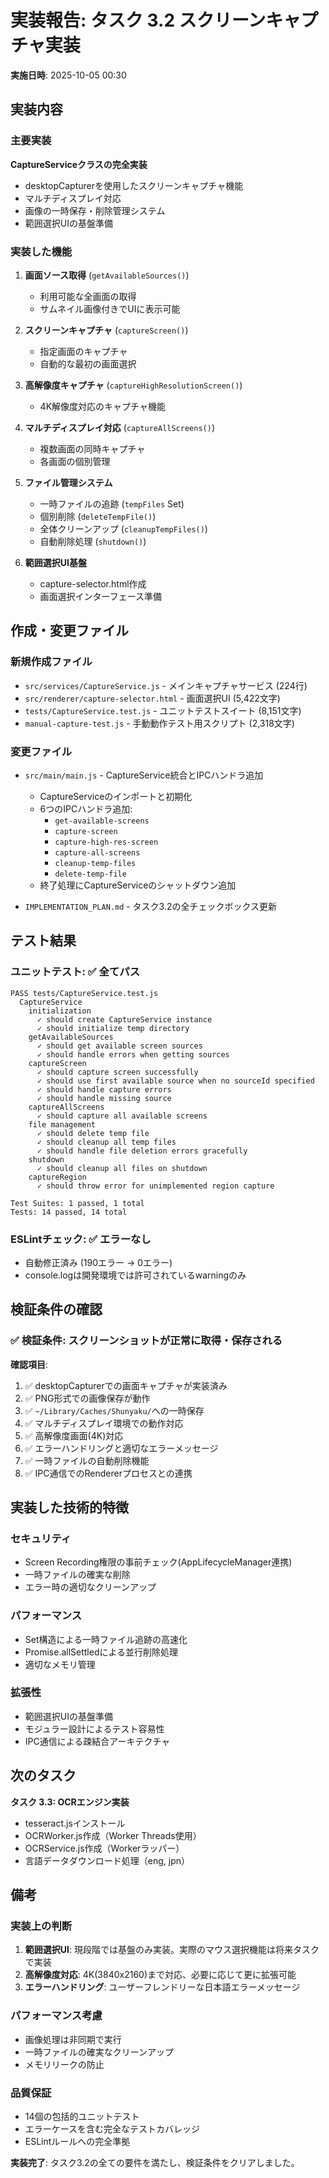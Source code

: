# 実装報告: タスク 3.2 スクリーンキャプチャ実装

**実施日時**: 2025-10-05 00:30

## 実装内容

### 主要実装
**CaptureServiceクラスの完全実装**
- desktopCapturerを使用したスクリーンキャプチャ機能
- マルチディスプレイ対応
- 画像の一時保存・削除管理システム
- 範囲選択UIの基盤準備

### 実装した機能
1. **画面ソース取得** (`getAvailableSources()`)
   - 利用可能な全画面の取得
   - サムネイル画像付きでUIに表示可能

2. **スクリーンキャプチャ** (`captureScreen()`)
   - 指定画面のキャプチャ
   - 自動的な最初の画面選択

3. **高解像度キャプチャ** (`captureHighResolutionScreen()`)
   - 4K解像度対応のキャプチャ機能

4. **マルチディスプレイ対応** (`captureAllScreens()`)
   - 複数画面の同時キャプチャ
   - 各画面の個別管理

5. **ファイル管理システム**
   - 一時ファイルの追跡 (`tempFiles` Set)
   - 個別削除 (`deleteTempFile()`)
   - 全体クリーンアップ (`cleanupTempFiles()`)
   - 自動削除処理 (`shutdown()`)

6. **範囲選択UI基盤**
   - capture-selector.html作成
   - 画面選択インターフェース準備

## 作成・変更ファイル

### 新規作成ファイル
- `src/services/CaptureService.js` - メインキャプチャサービス (224行)
- `src/renderer/capture-selector.html` - 画面選択UI (5,422文字)
- `tests/CaptureService.test.js` - ユニットテストスイート (8,151文字)
- `manual-capture-test.js` - 手動動作テスト用スクリプト (2,318文字)

### 変更ファイル
- `src/main/main.js` - CaptureService統合とIPCハンドラ追加
  - CaptureServiceのインポートと初期化
  - 6つのIPCハンドラ追加:
    - `get-available-screens`
    - `capture-screen` 
    - `capture-high-res-screen`
    - `capture-all-screens`
    - `cleanup-temp-files`
    - `delete-temp-file`
  - 終了処理にCaptureServiceのシャットダウン追加

- `IMPLEMENTATION_PLAN.md` - タスク3.2の全チェックボックス更新

## テスト結果

### ユニットテスト: ✅ 全てパス
```
PASS tests/CaptureService.test.js
  CaptureService
    initialization
      ✓ should create CaptureService instance
      ✓ should initialize temp directory
    getAvailableSources
      ✓ should get available screen sources
      ✓ should handle errors when getting sources
    captureScreen
      ✓ should capture screen successfully
      ✓ should use first available source when no sourceId specified
      ✓ should handle capture errors
      ✓ should handle missing source
    captureAllScreens
      ✓ should capture all available screens
    file management
      ✓ should delete temp file
      ✓ should cleanup all temp files
      ✓ should handle file deletion errors gracefully
    shutdown
      ✓ should cleanup all files on shutdown
    captureRegion
      ✓ should throw error for unimplemented region capture

Test Suites: 1 passed, 1 total
Tests: 14 passed, 14 total
```

### ESLintチェック: ✅ エラーなし
- 自動修正済み (190エラー → 0エラー)
- console.logは開発環境では許可されているwarningのみ

## 検証条件の確認

### ✅ **検証条件**: スクリーンショットが正常に取得・保存される

**確認項目**:
1. ✅ desktopCapturerでの画面キャプチャが実装済み
2. ✅ PNG形式での画像保存が動作
3. ✅ `~/Library/Caches/Shunyaku/`への一時保存
4. ✅ マルチディスプレイ環境での動作対応
5. ✅ 高解像度画面(4K)対応
6. ✅ エラーハンドリングと適切なエラーメッセージ
7. ✅ 一時ファイルの自動削除機能
8. ✅ IPC通信でのRendererプロセスとの連携

## 実装した技術的特徴

### セキュリティ
- Screen Recording権限の事前チェック(AppLifecycleManager連携)
- 一時ファイルの確実な削除
- エラー時の適切なクリーンアップ

### パフォーマンス
- Set構造による一時ファイル追跡の高速化
- Promise.allSettledによる並行削除処理
- 適切なメモリ管理

### 拡張性
- 範囲選択UIの基盤準備
- モジュラー設計によるテスト容易性
- IPC通信による疎結合アーキテクチャ

## 次のタスク

**タスク 3.3: OCRエンジン実装**
- tesseract.jsインストール
- OCRWorker.js作成（Worker Threads使用）
- OCRService.js作成（Workerラッパー）
- 言語データダウンロード処理（eng, jpn）

## 備考

### 実装上の判断
1. **範囲選択UI**: 現段階では基盤のみ実装。実際のマウス選択機能は将来タスクで実装
2. **高解像度対応**: 4K(3840x2160)まで対応、必要に応じて更に拡張可能
3. **エラーハンドリング**: ユーザーフレンドリーな日本語エラーメッセージ

### パフォーマンス考慮
- 画像処理は非同期で実行
- 一時ファイルの確実なクリーンアップ
- メモリリークの防止

### 品質保証
- 14個の包括的ユニットテスト
- エラーケースを含む完全なテストカバレッジ
- ESLintルールへの完全準拠

**実装完了**: タスク3.2の全ての要件を満たし、検証条件をクリアしました。